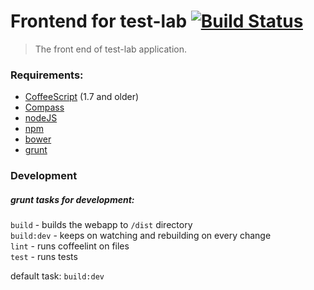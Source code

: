 # Frontend for test-lab [![Build Status](https://secure.travis-ci.org/testing-lab/frontend.png?branch=master)](https://travis-ci.org/testing-lab/frontend)


> The front end of test-lab application.

### Requirements: 

* [CoffeeScript](http://coffeescript.org/) (1.7 and older)
* [Compass](http://compass-style.org/)
* [nodeJS](http://nodejs.org/)
* [npm](https://www.npmjs.org/)
* [bower](http://bower.io)
* [grunt](http://gruntjs.com/)

### Development

##### grunt tasks for development:  

`build` - builds the webapp to `/dist` directory  
`build:dev` - keeps on watching and rebuilding on every change  
`lint` - runs coffeelint on files  
`test` - runs tests  

default task: `build:dev`

